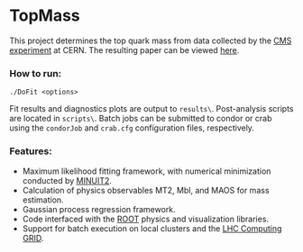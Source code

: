 # TopMass

This project determines the top quark mass from data collected by the [CMS experiment](https://cms.cern) at CERN.  The resulting paper can be viewed [here](https://journals.aps.org/prd/abstract/10.1103/PhysRevD.96.032002).

### How to run:

```
./DoFit <options>
```

Fit results and diagnostics plots are output to `results\`.  Post-analysis scripts are located in `scripts\`.  Batch jobs can be submitted to condor or crab using the `condorJob` and `crab.cfg` configuration files, respectively.

### Features:

- Maximum likelihood fitting framework, with numerical minimization conducted by [MINUIT2](http://seal.web.cern.ch/seal/snapshot/work-packages/mathlibs/minuit/).
- Calculation of physics observables MT2, Mbl, and MAOS for mass estimation.
- Gaussian process regression framework.
- Code interfaced with the [ROOT](https://root.cern.ch) physics and visualization libraries.
- Support for batch execution on local clusters and the [LHC Computing GRID](http://wlcg.web.cern.ch).
